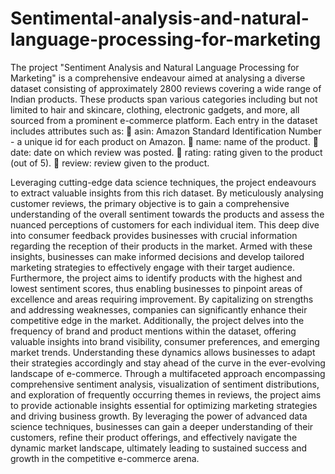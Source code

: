 # Sentimental-analysis-and-natural-language-processing-for-marketing

The project "Sentiment Analysis and Natural Language Processing for Marketing" is a comprehensive endeavour aimed at analysing a diverse dataset consisting of approximately 2800 reviews covering a wide range of Indian products. These products span various categories including but not limited to hair and skincare, clothing, electronic gadgets, and more, all sourced from a prominent e-commerce platform. Each entry in the dataset includes attributes such as:
	asin: Amazon Standard Identification Number - a unique id for each product on Amazon.
	name: name of the product.
	date: date on which review was posted.
	rating: rating given to the product (out of 5).
	review: review given to the product.

Leveraging cutting-edge data science techniques, the project endeavours to extract valuable insights from this rich dataset. By meticulously analysing customer reviews, the primary objective is to gain a comprehensive understanding of the overall sentiment towards the products and assess the nuanced perceptions of customers for each individual item. This deep dive into consumer feedback provides businesses with crucial information regarding the reception of their products in the market. Armed with these insights, businesses can make informed decisions and develop tailored marketing strategies to effectively engage with their target audience.
Furthermore, the project aims to identify products with the highest and lowest sentiment scores, thus enabling businesses to pinpoint areas of excellence and areas requiring improvement. By capitalizing on strengths and addressing weaknesses, companies can significantly enhance their competitive edge in the market. Additionally, the project delves into the frequency of brand and product mentions within the dataset, offering valuable insights into brand visibility, consumer preferences, and emerging market trends. Understanding these dynamics allows businesses to adapt their strategies accordingly and stay ahead of the curve in the ever-evolving landscape of e-commerce.
Through a multifaceted approach encompassing comprehensive sentiment analysis, visualization of sentiment distributions, and exploration of frequently occurring themes in reviews, the project aims to provide actionable insights essential for optimizing marketing strategies and driving business growth. By leveraging the power of advanced data science techniques, businesses can gain a deeper understanding of their customers, refine their product offerings, and effectively navigate the dynamic market landscape, ultimately leading to sustained success and growth in the competitive e-commerce arena.


